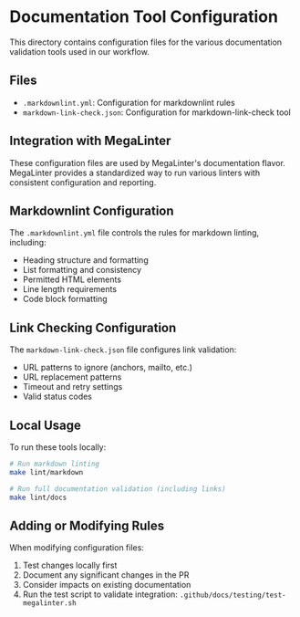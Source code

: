 # Documentation Tool Configuration

This directory contains configuration files for the various documentation validation tools used in our workflow.

## Files

- `.markdownlint.yml`: Configuration for markdownlint rules
- `markdown-link-check.json`: Configuration for markdown-link-check tool

## Integration with MegaLinter

These configuration files are used by MegaLinter's documentation flavor. MegaLinter provides a standardized way to run various linters with consistent configuration and reporting.

## Markdownlint Configuration

The `.markdownlint.yml` file controls the rules for markdown linting, including:

- Heading structure and formatting
- List formatting and consistency
- Permitted HTML elements
- Line length requirements
- Code block formatting

## Link Checking Configuration

The `markdown-link-check.json` file configures link validation:

- URL patterns to ignore (anchors, mailto, etc.)
- URL replacement patterns
- Timeout and retry settings
- Valid status codes

## Local Usage

To run these tools locally:

```bash
# Run markdown linting
make lint/markdown

# Run full documentation validation (including links)
make lint/docs
```

## Adding or Modifying Rules

When modifying configuration files:

1. Test changes locally first
2. Document any significant changes in the PR
3. Consider impacts on existing documentation
4. Run the test script to validate integration: `.github/docs/testing/test-megalinter.sh`